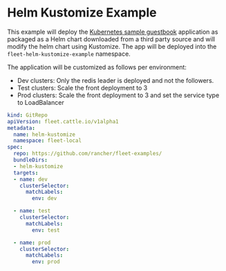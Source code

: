 # Helm Kustomize Example

This example will deploy the [Kubernetes sample guestbook](https://github.com/kubernetes/examples/tree/master/guestbook/) application as
packaged as a Helm chart downloaded from a third party source and will modify the helm chart using Kustomize.
The app will be deployed into the `fleet-helm-kustomize-example` namespace.

The application will be customized as follows per environment:

* Dev clusters: Only the redis leader is deployed and not the followers.
* Test clusters: Scale the front deployment to 3
* Prod clusters: Scale the front deployment to 3 and set the service type to LoadBalancer

```yaml
kind: GitRepo
apiVersion: fleet.cattle.io/v1alpha1
metadata:
  name: helm-kustomize
  namespace: fleet-local
spec:
  repo: https://github.com/rancher/fleet-examples/
  bundleDirs:
  - helm-kustomize
  targets:
  - name: dev
    clusterSelector:
      matchLabels:
        env: dev

  - name: test
    clusterSelector:
      matchLabels:
        env: test

  - name: prod
    clusterSelector:
      matchLabels:
        env: prod
```
